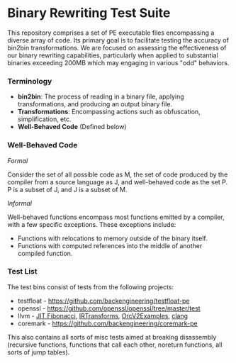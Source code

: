 # Binary Rewriting Test Suite

This repository comprises a set of PE executable files encompassing a diverse array of code. Its primary goal is to facilitate testing the accuracy of bin2bin transformations. We are focused on assessing the effectiveness of our binary rewriting capabilities, particularly when applied to substantial binaries exceeding 200MB which may engaging in various "odd" behaviors.

### Terminology

- **bin2bin**: The process of reading in a binary file, applying transformations, and producing an output binary file.
- **Transformations**: Encompassing actions such as obfuscation, simplification, etc.
- **Well-Behaved Code** (Defined below)

### Well-Behaved Code

*Formal*

Consider the set of all possible code as M, the set of code produced by the compiler from a source language as J, and well-behaved code as the set P. P is a subset of J, and J is a subset of M.

*Informal*

Well-behaved functions encompass most functions emitted by a compiler, with a few specific exceptions. These exceptions include:

- Functions with relocations to memory outside of the binary itself.
- Functions with computed references into the middle of another compiled function.

### Test List

The test bins consist of tests from the following projects:

- testfloat - https://github.com/backengineering/testfloat-pe
- openssl - https://github.com/openssl/openssl/tree/master/test
- llvm - [JIT Fibonacci](https://github.com/llvm/llvm-project/tree/main/llvm/examples/Fibonacci), [IRTransforms](https://github.com/llvm/llvm-project/tree/main/llvm/examples/IRTransforms), [OrcV2Examples](https://github.com/llvm/llvm-project/tree/main/llvm/examples/OrcV2Examples), [clang](https://clang.llvm.org/docs/UsersManual.html)
- coremark - https://github.com/backengineering/coremark-pe

This also contains all sorts of misc tests aimed at breaking disassembly (recursive functions, functions that call each other, noreturn functions, all sorts of jump tables).
